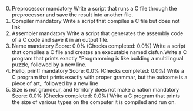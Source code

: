0. Preprocessor
mandatory
Write a script that runs a C file through the preprocessor and save the result into another file.
1. Compiler
mandatory
Write a script that compiles a C file but does not link
2. Assembler
mandatory
Write a script that generates the assembly code of a C code and save it in an output file.
3. Name
mandatory
Score: 0.0% (Checks completed: 0.0%)
Write a script that compiles a C file and creates an executable named cisfun.Write a C program that prints exactly "Programming is like building a multilingual puzzle, followed by a new line.
5. Hello, printf
mandatory
Score: 0.0% (Checks completed: 0.0%)
Write a C program that prints exactly with proper grammar, but the outcome is a piece of art,, followed by a new line
6. Size is not grandeur, and territory does not make a nation
mandatory
Score: 0.0% (Checks completed: 0.0%)
Write a C program that prints the size of various types on the computer it is compiled and run on.
